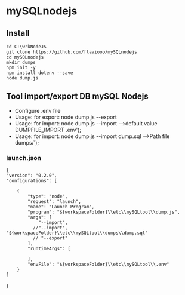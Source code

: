 # mySQLnodejs

## Install
    cd C:\wrkNodeJS
    git clone https://github.com/flaviooo/mySQLnodejs
    cd mySQLnodejs
    mkdir dumps
    npm init -y
    npm install dotenv --save 
    node dump.js 
## Tool import/export DB mySQL Nodejs

* Configure .env file
* Usage: for export: node dump.js --export
* Usage: for import: node dump.js --import  -->default value DUMPFILE_IMPORT .env');
* Usage: for import: node dump.js --import dump.sql -->Path file dumps/');

### launch.json

    {
    "version": "0.2.0",
    "configurations": [

        {
            "type": "node",
            "request": "launch",
            "name": "Launch Program",
            "program": "${workspaceFolder}\\etc\\mySQLtool\\dump.js",
            "args": [
                "--import",  
              //"--import", "${workspaceFolder}\\etc\\mySQLtool\\dumps\\dump.sql"
              // "--export"
            ],
            "runtimeArgs": [

            ],
            "envFile": "${workspaceFolder}\\etc\\mySQLtool\\.env"
        }
    ]
}
